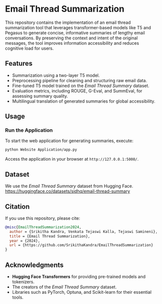 # Email Thread Summarization

This repository contains the implementation of an email thread summarization tool that leverages transformer-based models like T5 and Pegasus to generate concise, informative summaries of lengthy email conversations. By preserving the context and intent of the original messages, the tool improves information accessibility and reduces cognitive load for users.

## Features
- Summarization using a two-layer T5 model.
- Preprocessing pipeline for cleaning and structuring raw email data.
- Fine-tuned T5 model trained on the *Email Thread Summary* dataset.
- Evaluation metrics, including ROUGE, G-Eval, and SummEval, for assessing summary quality.
- Multilingual translation of generated summaries for global accessibility.

## Usage
### Run the Application
To start the web application for generating summaries, execute:
```bash
python Website Application/app.py
```
Access the application in your browser at `http://127.0.0.1:5000/`.

## Dataset
We use the *Email Thread Summary* dataset from Hugging Face. https://huggingface.co/datasets/sidhq/email-thread-summary

## Citation
If you use this repository, please cite:
```bibtex
@misc{EmailThreadSummarization2024,
  author = {Srikitha Kandra, Venkata Tejaswi Kalla, Tejaswi Samineni},
  title = {Email Thread Summarization},
  year = {2024},
  url = {https://github.com/SrikithaKandra/EmailThreadSummarization}
}
```

## Acknowledgments
- **Hugging Face Transformers** for providing pre-trained models and tokenizers.
- The creators of the *Email Thread Summary* dataset.
- Libraries such as PyTorch, Optuna, and Scikit-learn for their essential tools.
